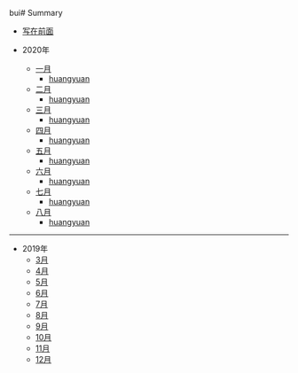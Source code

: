 bui# Summary

* [写在前面](README.md)


* 2020年
    * [一月](descFor2020.md)
        * [huangyuan](2020/一月/huangyuan.md)
    * [二月](descFor2020.md)
        * [huangyuan](2020/二月/huangyuan.md)
    * [三月](descFor2020.md)
        * [huangyuan](2020/三月/huangyuan.md)
    * [四月](descFor2020.md)
        * [huangyuan](2020/四月/huangyuan.md)
    * [五月](descFor2020.md)
        * [huangyuan](2020/五月/huangyuan.md)
    * [六月](descFor2020.md)
        * [huangyuan](2020/六月/huangyuan.md)
    * [七月](descFor2020.md)
        * [huangyuan](2020/七月/huangyuan.md)
    * [八月](descFor2020.md)
        * [huangyuan](2020/八月/huangyuan.md)
----

* 2019年
    * [3月](2019/March/March.md)
    * [4月](2019/April/April.md)
    * [5月](2019/May/May.md)
    * [6月](2019/June/June.md)
    * [7月](2019/July/July.md)
    * [8月](2019/August/August.md)
    * [9月](2019/September/September.md)
    * [10月](2019/October/October.md)
    * [11月](2019/November/November.md)
    * [12月](2019/December/December.md)

